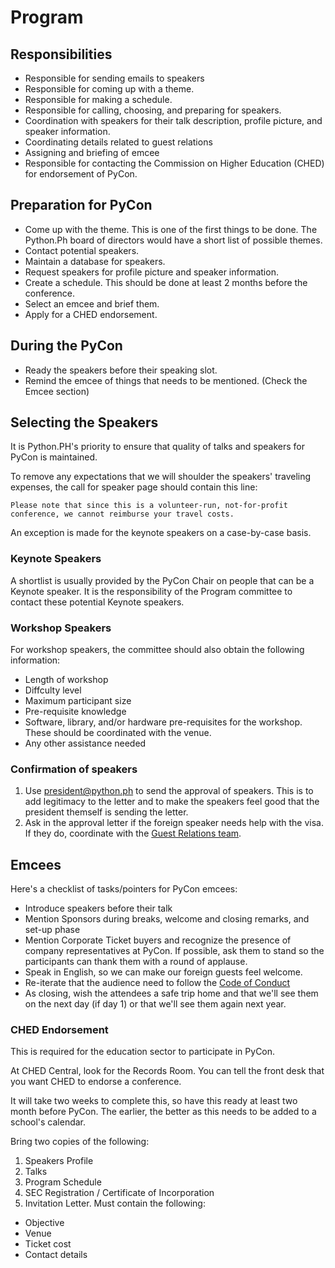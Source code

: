 # Program
## Responsibilities

- Responsible for sending emails to speakers
- Responsible for coming up with a theme.
- Responsible for making a schedule.
- Responsible for calling, choosing, and preparing for speakers.
- Coordination with speakers for their talk description, profile picture, and speaker information.
- Coordinating details related to guest relations
- Assigning and briefing of emcee
- Responsible for contacting the Commission on Higher Education (CHED) for endorsement of PyCon.

## Preparation for PyCon
- Come up with the theme. This is one of the first things to be done. The Python.Ph board of directors would have a short list of possible themes.
- Contact potential speakers.
- Maintain a database for speakers.
- Request speakers for profile picture and speaker information.
- Create a schedule. This should be done at least 2 months before the conference.
- Select an emcee and brief them.
- Apply for a CHED endorsement.

## During the PyCon
- Ready the speakers before their speaking slot.
- Remind the emcee of things that needs to be mentioned. (Check the Emcee section)


## Selecting the Speakers

It is Python.PH's priority to ensure that quality of talks and speakers for PyCon is maintained.

To remove any expectations that we will shoulder the speakers' traveling expenses, the call for speaker page should contain this line:

```Please note that since this is a volunteer-run, not-for-profit conference, we cannot reimburse your travel costs.```

An exception is made for the keynote speakers on a case-by-case basis.

### Keynote Speakers

A shortlist is usually provided by the PyCon Chair on people that can be a Keynote speaker. It is the responsibility of the Program committee to contact these potential Keynote speakers.

### Workshop Speakers

For workshop speakers, the committee should also obtain the following information:
- Length of workshop
- Diffculty level
- Maximum participant size
- Pre-requisite knowledge
- Software, library, and/or hardware pre-requisites for the workshop. These should be coordinated with the venue.
- Any other assistance needed

### Confirmation of speakers

1. Use president@python.ph to send the approval of speakers. This is to add legitimacy to the letter and to make the speakers feel good that the president themself is sending the letter.
2. Ask in the approval letter if the foreign speaker needs help with the visa. If they do, coordinate with the [Guest Relations team](guest-relations.md).

## Emcees

Here's a checklist of tasks/pointers for PyCon emcees:

- Introduce speakers before their talk
- Mention Sponsors during breaks, welcome and closing remarks, and set-up phase
- Mention Corporate Ticket buyers and recognize the presence of company representatives at PyCon. If possible, ask them to stand so the participants can thank them with a round of applause.
- Speak in English, so we can make our foreign guests feel welcome.
- Re-iterate that the audience need to follow the [Code of Conduct](http://ph.pycon.org/coc.html)
- As closing, wish the attendees a safe trip home and that we'll see them on the next day (if day 1) or that we'll see them again next year.


### CHED Endorsement

This is required for the education sector to participate in PyCon.

At CHED Central, look for the Records Room. You can tell the front desk that you want CHED to endorse a conference.

It will take two weeks to complete this, so have this ready at least two month before PyCon. The earlier, the better as this needs to be added to a school's calendar.

Bring two copies of the following:

1. Speakers Profile
1. Talks
1. Program Schedule
1. SEC Registration / Certificate of Incorporation
1. Invitation Letter. Must contain the following:

- Objective
- Venue
- Ticket cost
- Contact details
